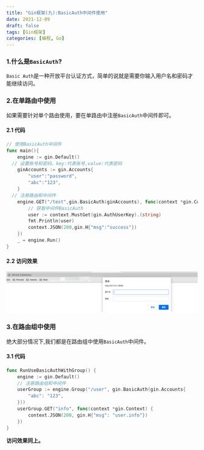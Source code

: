 ```yaml
---
title: "Gin框架(九):BasicAuth中间件使用"
date: 2021-12-09
draft: false
tags: [Gin框架]
categories: [编程, Go]
---
```


### 1.什么是`BasicAuth`?

`Basic Auth`是一种开放平台认证方式，简单的说就是需要你输入用户名和密码才能继续访问。

### 2.在单路由中使用

​	如果需要针对单个路由使用，要在单路由中注册`BasicAuth`中间件即可。

#### 2.1 **代码**

```go
// 使用BasicAuth中间件
func main(){
	engine := gin.Default()
  // 设置账号和密码，key:代表账号,value:代表密码
	ginAccounts := gin.Accounts{
		"user":"password",
		"abc":"123",
	}
  // 注册路由和中间件
	engine.GET("/test",gin.BasicAuth(ginAccounts), func(context *gin.Context) {
		// 获取中间件BasicAuth
		user := context.MustGet(gin.AuthUserKey).(string)
		fmt.Println(user)
		context.JSON(200,gin.H{"msg":"success"})
	}) 
	_ = engine.Run()
}
```

#### 2.2 访问效果

![image-20210524113630422](https://raw.githubusercontent.com/shershon1991/picImgBed/master/go/img/20210524113630.png)

### 3.在路由组中使用

绝大部分情况下,我们都是在路由组中使用`BasicAuth`中间件。

#### 3.1 代码

```go
func RunUseBasicAuthWithGroup() {
	engine := gin.Default()
	// 注册路由组和中间件
	userGroup := engine.Group("/user", gin.BasicAuth(gin.Accounts{
		"abc": "123",
	}))
	userGroup.GET("info", func(context *gin.Context) {
		context.JSON(200, gin.H{"msg": "user.info"})
	})
}
```

 **访问效果同上。**

